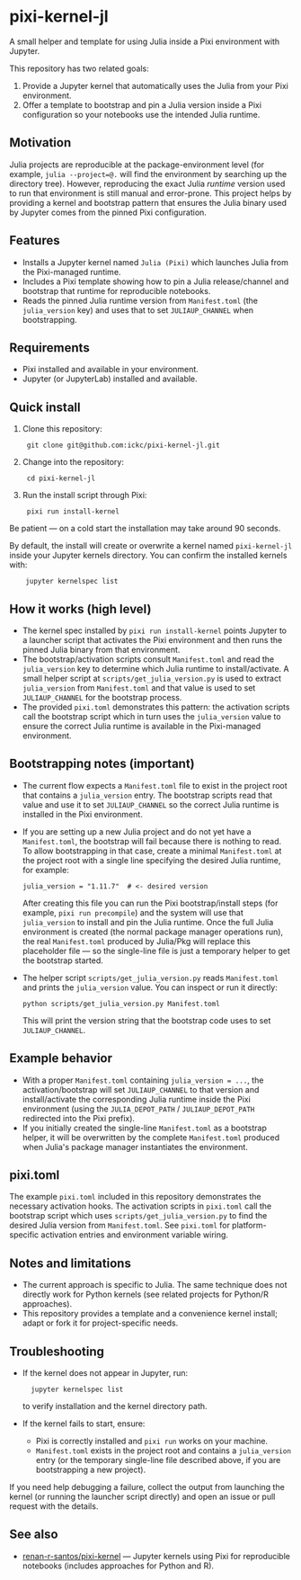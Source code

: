 # pixi-kernel-jl

A small helper and template for using Julia inside a Pixi environment with Jupyter.

This repository has two related goals:

1. Provide a Jupyter kernel that automatically uses the Julia from your Pixi environment.
2. Offer a template to bootstrap and pin a Julia version inside a Pixi configuration so your notebooks use the intended Julia runtime.

## Motivation

Julia projects are reproducible at the package-environment level (for example, `julia --project=@.` will find the environment by searching up the directory tree). However, reproducing the exact Julia *runtime* version used to run that environment is still manual and error-prone. This project helps by providing a kernel and bootstrap pattern that ensures the Julia binary used by Jupyter comes from the pinned Pixi configuration.

## Features

- Installs a Jupyter kernel named `Julia (Pixi)` which launches Julia from the Pixi-managed runtime.
- Includes a Pixi template showing how to pin a Julia release/channel and bootstrap that runtime for reproducible notebooks.
- Reads the pinned Julia runtime version from `Manifest.toml` (the `julia_version` key) and uses that to set `JULIAUP_CHANNEL` when bootstrapping.

## Requirements

- Pixi installed and available in your environment.
- Jupyter (or JupyterLab) installed and available.

## Quick install

1. Clone this repository:

        git clone git@github.com:ickc/pixi-kernel-jl.git

2. Change into the repository:

        cd pixi-kernel-jl

3. Run the install script through Pixi:

        pixi run install-kernel

Be patient — on a cold start the installation may take around 90 seconds.

By default, the install will create or overwrite a kernel named `pixi-kernel-jl` inside your Jupyter kernels directory. You can confirm the installed kernels with:

        jupyter kernelspec list

## How it works (high level)

- The kernel spec installed by `pixi run install-kernel` points Jupyter to a launcher script that activates the Pixi environment and then runs the pinned Julia binary from that environment.
- The bootstrap/activation scripts consult `Manifest.toml` and read the `julia_version` key to determine which Julia runtime to install/activate. A small helper script at `scripts/get_julia_version.py` is used to extract `julia_version` from `Manifest.toml` and that value is used to set `JULIAUP_CHANNEL` for the bootstrap process.
- The provided `pixi.toml` demonstrates this pattern: the activation scripts call the bootstrap script which in turn uses the `julia_version` value to ensure the correct Julia runtime is available in the Pixi-managed environment.

## Bootstrapping notes (important)

- The current flow expects a `Manifest.toml` file to exist in the project root that contains a `julia_version` entry. The bootstrap scripts read that value and use it to set `JULIAUP_CHANNEL` so the correct Julia runtime is installed in the Pixi environment.
- If you are setting up a new Julia project and do not yet have a `Manifest.toml`, the bootstrap will fail because there is nothing to read. To allow bootstrapping in that case, create a minimal `Manifest.toml` at the project root with a single line specifying the desired Julia runtime, for example:

    `julia_version = "1.11.7"  # <- desired version`

  After creating this file you can run the Pixi bootstrap/install steps (for example, `pixi run precompile`) and the system will use that `julia_version` to install and pin the Julia runtime. Once the full Julia environment is created (the normal package manager operations run), the real `Manifest.toml` produced by Julia/Pkg will replace this placeholder file — so the single-line file is just a temporary helper to get the bootstrap started.

- The helper script `scripts/get_julia_version.py` reads `Manifest.toml` and prints the `julia_version` value. You can inspect or run it directly:

    `python scripts/get_julia_version.py Manifest.toml`

  This will print the version string that the bootstrap code uses to set `JULIAUP_CHANNEL`.

## Example behavior

- With a proper `Manifest.toml` containing `julia_version = ...`, the activation/bootstrap will set `JULIAUP_CHANNEL` to that version and install/activate the corresponding Julia runtime inside the Pixi environment (using the `JULIA_DEPOT_PATH` / `JULIAUP_DEPOT_PATH` redirected into the Pixi prefix).
- If you initially created the single-line `Manifest.toml` as a bootstrap helper, it will be overwritten by the complete `Manifest.toml` produced when Julia's package manager instantiates the environment.

## pixi.toml

The example `pixi.toml` included in this repository demonstrates the necessary activation hooks. The activation scripts in `pixi.toml` call the bootstrap script which uses `scripts/get_julia_version.py` to find the desired Julia version from `Manifest.toml`. See `pixi.toml` for platform-specific activation entries and environment variable wiring.

## Notes and limitations

- The current approach is specific to Julia. The same technique does not directly work for Python kernels (see related projects for Python/R approaches).
- This repository provides a template and a convenience kernel install; adapt or fork it for project-specific needs.

## Troubleshooting

- If the kernel does not appear in Jupyter, run:

        jupyter kernelspec list

    to verify installation and the kernel directory path.

- If the kernel fails to start, ensure:
    - Pixi is correctly installed and `pixi run` works on your machine.
    - `Manifest.toml` exists in the project root and contains a `julia_version` entry (or the temporary single-line file described above, if you are bootstrapping a new project).

If you need help debugging a failure, collect the output from launching the kernel (or running the launcher script directly) and open an issue or pull request with the details.

## See also

- [renan-r-santos/pixi-kernel](https://github.com/renan-r-santos/pixi-kernel) — Jupyter kernels using Pixi for reproducible notebooks (includes approaches for Python and R).
